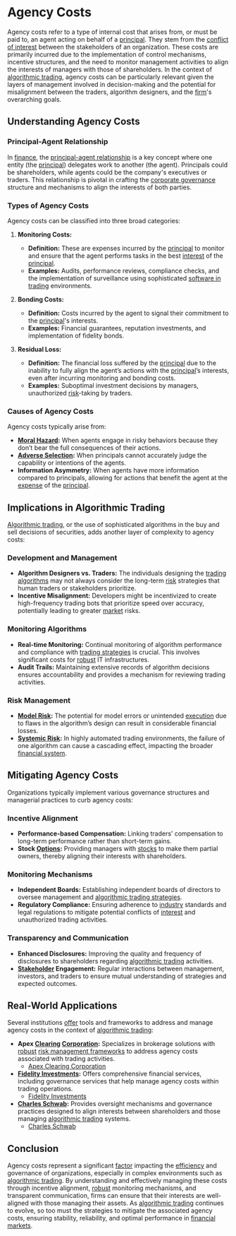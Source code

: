 # Agency Costs

Agency costs refer to a type of internal cost that arises from, or must be paid to, an agent acting on behalf of a [principal](../p/principal.md). They stem from the [conflict of interest](../c/conflict_of_interest.md) between the stakeholders of an organization. These costs are primarily incurred due to the implementation of control mechanisms, incentive structures, and the need to monitor management activities to align the interests of managers with those of shareholders. In the context of [algorithmic trading](../a/accountability.md), agency costs can be particularly relevant given the layers of management involved in decision-making and the potential for misalignment between the traders, algorithm designers, and the [firm](../f/firm.md)'s overarching goals.

## Understanding Agency Costs

### Principal-Agent Relationship
In [finance](../f/finance.md), the [principal-agent relationship](../p/principal-agent_relationship.md) is a key concept where one entity (the [principal](../p/principal.md)) delegates work to another (the agent). Principals could be shareholders, while agents could be the company's executives or traders. This relationship is pivotal in crafting the [corporate governance](../c/corporate_governance.md) structure and mechanisms to align the interests of both parties.

### Types of Agency Costs
Agency costs can be classified into three broad categories:

1. **Monitoring Costs:**
    - **Definition:** These are expenses incurred by the [principal](../p/principal.md) to monitor and ensure that the agent performs tasks in the best [interest](../i/interest.md) of the [principal](../p/principal.md).
    - **Examples:** Audits, performance reviews, compliance checks, and the implementation of surveillance using sophisticated [software in trading](../s/software_in_trading.md) environments.

2. **Bonding Costs:**
    - **Definition:** Costs incurred by the agent to signal their commitment to the [principal](../p/principal.md)'s interests.
    - **Examples:** Financial guarantees, reputation investments, and implementation of fidelity bonds.

3. **Residual Loss:**
    - **Definition:** The financial loss suffered by the [principal](../p/principal.md) due to the inability to fully align the agent’s actions with the [principal](../p/principal.md)’s interests, even after incurring monitoring and bonding costs.
    - **Examples:** Suboptimal investment decisions by managers, unauthorized [risk](../r/risk.md)-taking by traders.

### Causes of Agency Costs
Agency costs typically arise from:
- **[Moral Hazard](../m/moral_hazard.md):** When agents engage in risky behaviors because they don’t bear the full consequences of their actions.
- **[Adverse Selection](../a/adverse_selection.md):** When principals cannot accurately judge the capability or intentions of the agents.
- **Information Asymmetry:** When agents have more information compared to principals, allowing for actions that benefit the agent at the [expense](../e/expense.md) of the [principal](../p/principal.md).

## Implications in Algorithmic Trading
[Algorithmic trading](../a/accountability.md), or the use of sophisticated algorithms in the buy and sell decisions of securities, adds another layer of complexity to agency costs:

### Development and Management
- **Algorithm Designers vs. Traders:** The individuals designing the [trading algorithms](../t/trading_algorithms.md) may not always consider the long-term [risk](../r/risk.md) strategies that human traders or stakeholders prioritize.
- **Incentive Misalignment:** Developers might be incentivized to create high-frequency trading bots that prioritize speed over accuracy, potentially leading to greater [market](../m/market.md) risks.

### Monitoring Algorithms
- **Real-time Monitoring:** Continual monitoring of algorithm performance and compliance with [trading strategies](../t/trading_strategies.md) is crucial. This involves significant costs for [robust](../r/robust.md) IT infrastructures.
- **Audit Trails:** Maintaining extensive records of algorithm decisions ensures accountability and provides a mechanism for reviewing trading activities.

### Risk Management
- **[Model Risk](../m/model_risk.md):** The potential for model errors or unintended [execution](../e/execution.md) due to flaws in the algorithm’s design can result in considerable financial losses.
- **[Systemic Risk](../s/systemic_risk.md):** In highly automated trading environments, the failure of one algorithm can cause a cascading effect, impacting the broader [financial system](../f/financial_system.md).

## Mitigating Agency Costs
Organizations typically implement various governance structures and managerial practices to curb agency costs:

### Incentive Alignment
- **Performance-based Compensation:** Linking traders’ compensation to long-term performance rather than short-term gains.
- **Stock [Options](../o/options.md):** Providing managers with [stocks](../s/stock.md) to make them partial owners, thereby aligning their interests with shareholders.

### Monitoring Mechanisms
- **Independent Boards:** Establishing independent boards of directors to oversee management and [algorithmic trading strategies](../a/algorithmic_trading_strategies.md).
- **Regulatory Compliance:** Ensuring adherence to [industry](../i/industry.md) standards and legal regulations to mitigate potential conflicts of [interest](../i/interest.md) and unauthorized trading activities.

### Transparency and Communication
- **Enhanced Disclosures:** Improving the quality and frequency of disclosures to shareholders regarding [algorithmic trading](../a/accountability.md) activities.
- **[Stakeholder](../s/stakeholder.md) Engagement:** Regular interactions between management, investors, and traders to ensure mutual understanding of strategies and expected outcomes.

## Real-World Applications
Several institutions [offer](../o/offer.md) tools and frameworks to address and manage agency costs in the context of [algorithmic trading](../a/accountability.md):

- **Apex [Clearing](../c/clearing.md) [Corporation](../c/corporation.md):** Specializes in brokerage solutions with [robust](../r/robust.md) [risk management frameworks](../r/risk_management_frameworks.md) to address agency costs associated with trading activities.
  - [Apex Clearing Corporation](https://www.apexclearing.com)
- **[Fidelity Investments](../f/fidelity_investments.md):** Offers comprehensive financial services, including governance services that help manage agency costs within trading operations.
  - [Fidelity Investments](https://www.fidelity.com)
- **[Charles Schwab](../c/charles_schwab.md):** Provides oversight mechanisms and governance practices designed to align interests between shareholders and those managing [algorithmic trading](../a/accountability.md) systems.
  - [Charles Schwab](https://www.schwab.com)

## Conclusion
Agency costs represent a significant [factor](../f/factor.md) impacting the [efficiency](../e/efficiency.md) and governance of organizations, especially in complex environments such as [algorithmic trading](../a/accountability.md). By understanding and effectively managing these costs through incentive alignment, [robust](../r/robust.md) monitoring mechanisms, and transparent communication, firms can ensure that their interests are well-aligned with those managing their assets. As [algorithmic trading](../a/accountability.md) continues to evolve, so too must the strategies to mitigate the associated agency costs, ensuring stability, reliability, and optimal performance in [financial markets](../f/financial_market.md).